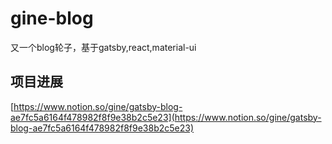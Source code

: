 # gine-blog

又一个blog轮子，基于gatsby,react,material-ui

## 项目进展

[https://www.notion.so/gine/gatsby-blog-ae7fc5a6164f478982f8f9e38b2c5e23](https://www.notion.so/gine/gatsby-blog-ae7fc5a6164f478982f8f9e38b2c5e23)

